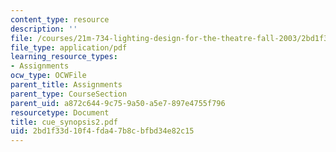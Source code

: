 ```yaml
---
content_type: resource
description: ''
file: /courses/21m-734-lighting-design-for-the-theatre-fall-2003/2bd1f33d10f4fda47b8cbfbd34e82c15_cue_synopsis2.pdf
file_type: application/pdf
learning_resource_types:
- Assignments
ocw_type: OCWFile
parent_title: Assignments
parent_type: CourseSection
parent_uid: a872c644-9c75-9a50-a5e7-897e4755f796
resourcetype: Document
title: cue_synopsis2.pdf
uid: 2bd1f33d-10f4-fda4-7b8c-bfbd34e82c15
---
```

